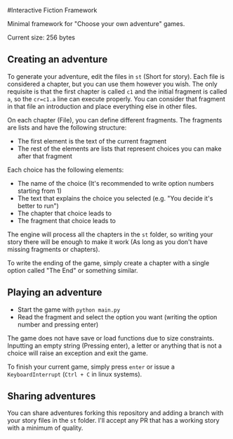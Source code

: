 #Interactive Fiction Framework

Minimal framework for "Choose your own adventure" games.  

Current size: 256 bytes

## Creating an adventure

To generate your adventure, edit the files in `st` (Short for story). Each file is considered a chapter, but you can use them however you wish. The only requisite is that the first chapter is called `c1` and the initial fragment is called `a`, so the `cr=c1.a` line can execute properly. You can consider that fragment in that file an introduction and place everything else in other files.  

On each chapter (File), you can define different fragments. The fragments are lists and have the following structure:  

* The first element is the text of the current fragment
* The rest of the elements are lists that represent choices you can make after that fragment

Each choice has the following elements:

* The name of the choice (It's recommended to write option numbers starting from 1)
* The text that explains the choice you selected (e.g. "You decide it's better to run")
* The chapter that choice leads to
* The fragment that choice leads to

The engine will process all the chapters in the `st` folder, so writing your story there will be enough to make it work (As long as you don't have missing fragments or chapters).  

To write the ending of the game, simply create a chapter with a single option called "The End" or something similar.   

## Playing an adventure

* Start the game with `python main.py`
* Read the fragment and select the option you want (writing the option number and pressing enter)

The game does not have save or load functions due to size constraints. Inputting an empty string (Pressing enter), a letter or anything that is not a choice will raise an exception and exit the game. 

To finish your current game, simply press `enter` or issue a `KeyboardInterrupt` (`Ctrl + C` in linux systems).

## Sharing adventures

You can share adventures forking this repository and adding a branch with your story files in the `st` folder. I'll accept any PR that has a working story with a minimum of quality.
